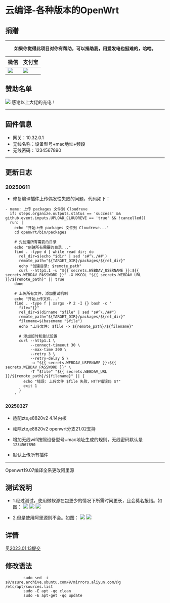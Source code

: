 # 云编译-各种版本的OpenWrt

## 捐贈

***
<center><b>如果你觉得此项目对你有帮助，可以捐助我，用爱发电也挺难的，哈哈。</b></center>

|  微信   | 支付宝  |
|  ----  | ----  |
| ![](https://pic.imgdb.cn/item/62502707239250f7c5b8ac3d.png) | ![](https://pic.imgdb.cn/item/62502707239250f7c5b8ac36.png) |

## 赞助名单

![](https://pic.imgdb.cn/item/625028c0239250f7c5bd102b.jpg)
感谢以上大佬的充电！

---

## 固件信息

* 网关：10.32.0.1
* 无线名称：设备型号+mac地址+频段
* 无线密码：1234567890

---

## 更新日志

### 20250611

* 修复编译插件上传偶发性失败的问题，代码如下：

```
- name: 上传 packages 文件到 Cloudreve
  if: steps.organize.outputs.status == 'success' && github.event.inputs.UPLOAD_CLOUDREVE == 'true' && !cancelled()
  run: |
    echo "开始上传 packages 文件到 Cloudreve..."
    cd openwrt/bin/packages
    
    # 先创建所有需要的目录
    echo "创建所有需要的目录..."
    find . -type d | while read dir; do
      rel_dir=$(echo "$dir" | sed 's#^\./##')
      remote_path="${TARGET_DIR}/packages/${rel_dir}"
      echo "创建目录: $remote_path"
      curl --http1.1 -u "${{ secrets.WEBDAV_USERNAME }}:${{ secrets.WEBDAV_PASSWORD }}" -X MKCOL "${{ secrets.WEBDAV_URL }}/${remote_path}" || true
    done
    
    # 上传所有文件，添加重试机制
    echo "开始上传文件..."
    find . -type f | xargs -P 2 -I {} bash -c '
      file="{}"
      rel_dir=$(dirname "$file" | sed "s#^\./##")
      remote_path="${TARGET_DIR}/packages/${rel_dir}"
      filename=$(basename "$file")
      echo "上传文件: $file -> ${remote_path}/${filename}"
      
      # 添加超时和重试设置
      curl --http1.1 \
           --connect-timeout 30 \
           --max-time 300 \
           --retry 3 \
           --retry-delay 5 \
           -u "${{ secrets.WEBDAV_USERNAME }}:${{ secrets.WEBDAV_PASSWORD }}" \
           -T "$file" "${{ secrets.WEBDAV_URL }}/${remote_path}/${filename}" || {
        echo "错误: 上传文件 $file 失败，HTTP错误码 $?"
        exit 1
      }
    '
```

#### 20250327

* 适配zte,e8820v2 4.14内核

* 祛除zte,e8820v2 openwrt分支21.02支持

* 增加无线wifi按照设备型号+mac地址生成的规则，无线密码默认是`1234567890`

* 默认上传所有插件

---

Openwrt19.07编译全系更改阿里源

## 测试说明

* 1.经过测试，使用微软源在包更少的情况下所需时间更长，且会莫名报错。如图：
![](https://s3.bmp.ovh/imgs/2023/01/13/a8d21b205a7ecaa4.png)
![](https://s3.bmp.ovh/imgs/2023/01/13/1b45f00a0a8690fb.png)
![](https://s3.bmp.ovh/imgs/2023/01/13/832bfe8be9414f1b.jpg)

* 2.但是使用阿里源则不会。如图：
![](https://s3.bmp.ovh/imgs/2023/01/13/9d9d8f1ed37fd0e6.png)
![](https://s3.bmp.ovh/imgs/2023/01/13/1d68f4f06208d6af.png)

## 详情

见[2023.01.13提交](https://github.com/yuos-bit/AutoBuild-OpenWrt19.07/commit/3b0bcc5c7e5a4361e12e79ce8dc2c1988b859607)

## 修改语法

```shell
        sudo sed -i s@/azure.archive.ubuntu.com/@/mirrors.aliyun.com/@g /etc/apt/sources.list
        sudo -E apt -qq clean
        sudo -E apt-get -qq update
```
